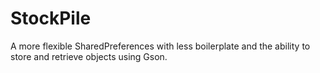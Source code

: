 # StockPile
A more flexible SharedPreferences with less boilerplate and the ability to store and retrieve objects using Gson.

